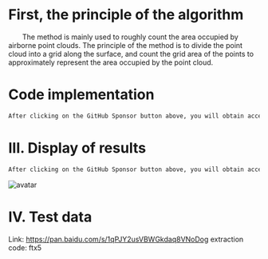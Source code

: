 #  First, the principle of the algorithm 

   The method is mainly used to roughly count the area occupied by airborne point clouds. The principle of the method is to divide the point cloud into a grid along the surface, and count the grid area of the points to approximately represent the area occupied by the point cloud. 

#  Code implementation 

  ```python  
After clicking on the GitHub Sponsor button above, you will obtain access permissions to my private code repository ( https://github.com/slowlon/my_code_bar ) to view this blog code. By searching the code number of this blog, you can find the code you need, code number is: 202402030957452034
  ```  
#  III. Display of results 

  ```python  
After clicking on the GitHub Sponsor button above, you will obtain access permissions to my private code repository ( https://github.com/slowlon/my_code_bar ) to view this blog code. By searching the code number of this blog, you can find the code you need, code number is: 202402030957452034
  ```  
 ![avatar]( f7042097b881433ebedd6033ad032482.png) 

#  IV. Test data 

 Link: https://pan.baidu.com/s/1qPJY2usVBWGkdaq8VNoDog extraction code: ftx5 

